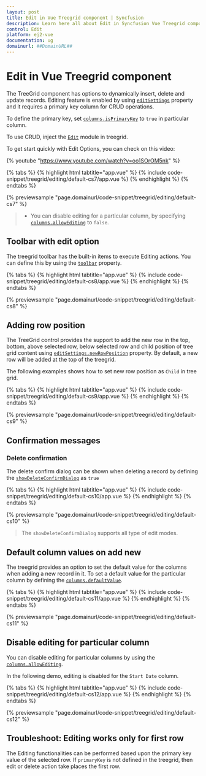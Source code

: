 ```yaml
---
layout: post
title: Edit in Vue Treegrid component | Syncfusion
description: Learn here all about Edit in Syncfusion Vue Treegrid component of Syncfusion Essential JS 2 and more.
control: Edit 
platform: ej2-vue
documentation: ug
domainurl: ##DomainURL##
---
```


# Edit in Vue Treegrid component

The TreeGrid component has options to dynamically insert, delete and update records. Editing feature is enabled by using [`editSettings`](https://ej2.syncfusion.com/vue/documentation/api/treegrid/#editsettings) property and it requires a primary key column for CRUD operations.

To define the primary key, set [`columns.isPrimaryKey`](https://ej2.syncfusion.com/vue/documentation/api/treegrid/column/#isprimarykey) to `true` in particular column.

To use CRUD, inject the [`Edit`](https://ej2.syncfusion.com/vue/documentation/api/treegrid/#editmodule) module in treegrid.

To get start quickly with Edit Options, you can check on this video:

{% youtube "https://www.youtube.com/watch?v=oo1SOrOM5nk" %}

{% tabs %}
{% highlight html tabtitle="app.vue" %}
{% include code-snippet/treegrid/editing/default-cs7/app.vue %}
{% endhighlight %}
{% endtabs %}
        
{% previewsample "page.domainurl/code-snippet/treegrid/editing/default-cs7" %}

> * You can disable editing for a particular column, by specifying
[`columns.allowEditing`](https://ej2.syncfusion.com/vue/documentation/api/treegrid/column/#allowediting) to `false`.

## Toolbar with edit option

The treegrid toolbar has the built-in items to execute Editing actions.
You can define this by using the [`toolbar`](https://ej2.syncfusion.com/vue/documentation/api/treegrid/#toolbar) property.

{% tabs %}
{% highlight html tabtitle="app.vue" %}
{% include code-snippet/treegrid/editing/default-cs8/app.vue %}
{% endhighlight %}
{% endtabs %}
        
{% previewsample "page.domainurl/code-snippet/treegrid/editing/default-cs8" %}

<!-- markdownlint-disable MD033 -->
<!--  Template context

The Essential JS2 packages has a built-in template engine. Using the template engine, you can access the row information inside the HTML element and bind the attributes, values, or elements based on this row information.

The following properties will be available at the time of template execution.

| Property Name | Usage |
|---------------|--------|
| <kbd>isAdd</kbd> | A Boolean property; it defines whether the current row should be a new record or not.

In the following code example, the `OrderID` textbox has been disabled by using the `isAdd` property.

```
// The disabled attributes will be added based on the isAdd property.
<input id="taskID" name="taskID" v-model='data.taskID' type="text" :disabled="!data.isAdd">

```

The following code example illustrates rendering the `taskID` textbox, when a new record is added.

```

${if(isAdd)}
<div class="form-group col-md-6">
    <div class="e-float-input e-control-wrapper">
       <input id="taskID" name="taskID" v-model='data.taskID' type="text" :disabled="!data.isAdd">
        <span class="e-float-line"></span>
        <label class="e-float-text e-label-top" for="OrderID">Task ID</label>
    </div>
</div>
${/if}

```

> The dialog template syntax supports the ES6 expression string literals, and you can refer to the [`Template Engine`](../../base/template-engine.html) for more template syntax.

 Render editors as components

You can convert the form editors to EJ2 controls in the [`actionComplete`](https://ej2.syncfusion.com/vue/documentation/api/treegrid/#actioncomplete) event based on the `requestType` as `beginEdit` or `add`.

The following code example illustrates rendering the drop-down list control in the `actionComplete` event.

```
<script>
    actionComplete: function(args) {
        if ((args.requestType === 'beginEdit' || args.requestType === 'add')) {
            let priorityData: {}[] = DataUtil.distinct(this.$refs.treegrid.grid.dataSource, 'priority',true);
            new DropDownList({value: args.rowData.priority, popupHeight: '200px', floatLabelType: 'Always',
                dataSource: priorityData, fields: {text: 'priority', value: 'priority'}, placeholder: 'Priority'}, args.form.elements.namedItem('priority') as HTMLInputElement);
        }
    }
</script>

```

 Get value from editor

You can read, format, and update the current editor value in the [`actionBegin`](https://ej2.syncfusion.com/vue/documentation/api/treegrid/#actionbegin) event at the time of setting `requestType` to `save`.

In the following code example, the `progress` value has been formatted and updated.

``` html
<script>
    actionBegin: function(args) {
        if (args.requestType === 'save') {
            // cast string to integer value.
            args.data['progress'] = parseFloat(args.form.querySelector("#progress").value);
        }
    }
</script>

```

 Set focus to editor

By default, the first input element in the dialog will be focused while opening the dialog.
If the first input element is in disabled or hidden state, focus the valid input element in the
[`actionComplete`](https://ej2.syncfusion.com/vue/documentation/api/treegrid/#actioncomplete)
event based on `requestType` as `beginEdit`.

```
<script>
    actionComplete: function(args) {
        // Set initail Focus
        if (args.requestType === 'beginEdit') {
            (args.form.elements.namedItem('taskName')).focus();
        }
    }
</script>

```

 Adding validation rules for custom editors

If you have used additional fields that are not present in the column model, then add the validation rules to the [`actionComplete`](https://ej2.syncfusion.com/vue/documentation/api/treegrid/#actioncomplete) event.

```
<script>
    actionComplete: function(args) {
        if ((args.requestType === 'beginEdit' || args.requestType === 'add')) {
            // Add Validation Rules
            args.form.ej2_instances[0].addRules('progress', {max: 100});
        }
    }
</script>

```

-->
<!-- markdownlint-disable MD033 -->

## Adding row position

The TreeGrid control provides the support to add the new row in the top, bottom, above selected row, below selected row and child position of tree grid content using [`editSettings.newRowPosition`](https://ej2.syncfusion.com/vue/documentation/api/treegrid/editSettingsModel/#newrowposition) property. By default, a new row will be added at the top of the treegrid.

The following examples shows how to set new row position as `Child` in tree grid.

{% tabs %}
{% highlight html tabtitle="app.vue" %}
{% include code-snippet/treegrid/editing/default-cs9/app.vue %}
{% endhighlight %}
{% endtabs %}
        
{% previewsample "page.domainurl/code-snippet/treegrid/editing/default-cs9" %}

## Confirmation messages

### Delete confirmation

The delete confirm dialog can be shown when deleting a record by defining the [`showDeleteConfirmDialog`](https://ej2.syncfusion.com/vue/documentation/api/treegrid/editSettingsModel/#showdeleteconfirmdialog) as `true`

{% tabs %}
{% highlight html tabtitle="app.vue" %}
{% include code-snippet/treegrid/editing/default-cs10/app.vue %}
{% endhighlight %}
{% endtabs %}
        
{% previewsample "page.domainurl/code-snippet/treegrid/editing/default-cs10" %}

> The `showDeleteConfirmDialog` supports all type of edit modes.

## Default column values on add new

The treegrid provides an option to set the default value for the columns when adding a new record in it.
To set a default value for the particular column by defining the [`columns.defaultValue`](https://ej2.syncfusion.com/vue/documentation/api/treegrid/column/#defaultvalue).

{% tabs %}
{% highlight html tabtitle="app.vue" %}
{% include code-snippet/treegrid/editing/default-cs11/app.vue %}
{% endhighlight %}
{% endtabs %}
        
{% previewsample "page.domainurl/code-snippet/treegrid/editing/default-cs11" %}

## Disable editing for particular column

You can disable editing for particular columns by using the [`columns.allowEditing`](https://ej2.syncfusion.com/vue/documentation/api/treegrid/column/#allowediting).

In the following demo, editing is disabled for the `Start Date` column.

{% tabs %}
{% highlight html tabtitle="app.vue" %}
{% include code-snippet/treegrid/editing/default-cs12/app.vue %}
{% endhighlight %}
{% endtabs %}
        
{% previewsample "page.domainurl/code-snippet/treegrid/editing/default-cs12" %}

## Troubleshoot: Editing works only for first row

The Editing functionalities can be performed based upon the primary key value of the selected row. If `primaryKey` is not defined in the treegrid, then edit or delete action take places the first row.